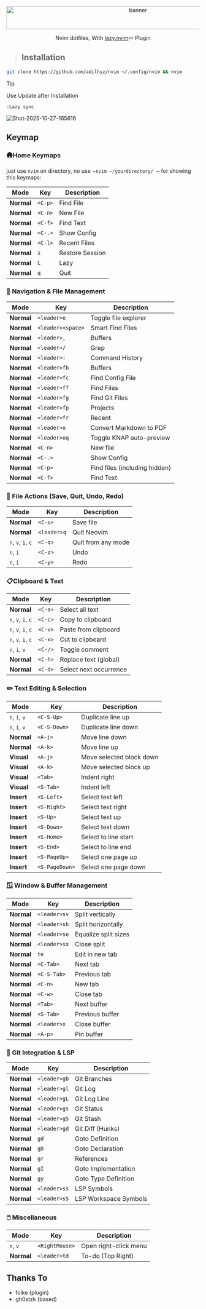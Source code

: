 <p align="center">
  <img class="center" width="671" height="60" alt="banner" src="https://github.com/user-attachments/assets/5670d451-62f0-4374-b2c1-0dce49472ea9" />
</p>
<p align="center">Nvim dotfiles, With <a href="https://github.com/folke/lazy.nvim">lazy.nvim</a>💤 Plugin</p>


> ## Installation


```bash
git clone https://github.com/adilhyz/nvim ~/.config/nvim && nvim
```


> [!TIP]
> Use Update after Installation


```
:Lazy sync
```
<img alt="Shot-2025-10-27-165616" src="https://github.com/user-attachments/assets/e3c8f374-464a-463f-b915-f8e2c96c1c95" />

## Keymap

### 🛖Home Keymaps

just use `nvim` on directory, no use ~`nvim ~/yourdirectory/ `~ for showing this keymaps:


|        Mode        |        Key        |       Description        |
|--------------------|-------------------|---------------------------|
|     **Normal**     | `<C-p>`           | Find File                 |
|     **Normal**     | `<C-n>`           | New File                  |
|     **Normal**     | `<C-f>`           | Find Text                 |
|     **Normal**     | `<C-.>`           | Show Config               |
|     **Normal**     | `<C-l>`           | Recent Files              |
|     **Normal**     | `s`               | Restore Session           |
|     **Normal**     | `L`               | Lazy                      |
|     **Normal**     | `q`               | Quit                      |



### 🧭 Navigation & File Management
|        Mode        |         Key          |             Description              |
|--------------------|----------------------|--------------------------------------|
|     **Normal**     | `<leader>e`          | Toggle file explorer                 |
|     **Normal**     | `<leader><space>`    | Smart Find Files                     |
|     **Normal**     | `<leader>,`          | Buffers                              |
|     **Normal**     | `<leader>/`          | Grep                                 |
|     **Normal**     | `<leader>:`          | Command History                      |
|     **Normal**     | `<leader>fb`         | Buffers                              |
|     **Normal**     | `<leader>fc`         | Find Config File                     |
|     **Normal**     | `<leader>ff`         | Find Files                           |
|     **Normal**     | `<leader>fg`         | Find Git Files                       |
|     **Normal**     | `<leader>fp`         | Projects                             |
|     **Normal**     | `<leader>fr`         | Recent                               |
|     **Normal**     | `<leader>o`          | Convert Markdown to PDF              |
|     **Normal**     | `<leader>oq`         | Toggle KNAP auto-preview             |
|     **Normal**     | `<C-n>`              | New file                             |
|     **Normal**     | `<C-.>`              | Show Config                          |
|     **Normal**     | `<C-p>`              | Find files (including hidden)        |
|     **Normal**     | `<C-f>`              | Find Text                            |


### 💾 File Actions (Save, Quit, Undo, Redo)
|        Mode        |         Key          |             Description              |
|--------------------|----------------------|--------------------------------------|
|     **Normal**     | `<C-s>`              | Save file                            |
|     **Normal**     | `<leader>q`          | Quit Neovim                          |
|  `n`, `v`, `i`, `c`| `<C-q>`              | Quit from any mode                   |
|      `n`, `i`      | `<C-z>`              | Undo                                 |
|      `n`, `i`      | `<C-y>`              | Redo                                 |


### 📋Clipboard & Text
|        Mode        |         Key          |             Description              |
|--------------------|----------------------|--------------------------------------|
|     **Normal**     | `<C-a>`              | Select all text                      |
|  `n`, `v`, `i`, `c`| `<C-c>`              | Copy to clipboard                    |
|  `n`, `v`, `i`, `c`| `<C-v>`              | Paste from clipboard                 |
|  `n`, `v`, `i`, `c`| `<C-x>`              | Cut to clipboard                     |
|    `n`, `i`, `v`   | `<C-/>`              | Toggle comment                       |
|     **Normal**     | `<C-h>`              | Replace text (global)                |
|     **Normal**     | `<C-d>`              | Select next occurrence               |


### ✏️ Text Editing & Selection
|        Mode        |         Key          |             Description              |
|--------------------|----------------------|--------------------------------------|
|    `n`, `i`, `v`   | `<C-S-Up>`           | Duplicate line up                    |
|    `n`, `i`, `v`   | `<C-S-Down>`         | Duplicate line down                  |
|     **Normal**     | `<A-j>`              | Move line down                       |
|     **Normal**     | `<A-k>`              | Move line up                         |
|     **Visual**     | `<A-j>`              | Move selected block down             |
|     **Visual**     | `<A-k>`              | Move selected block up               |
|     **Visual**     | `<Tab>`              | Indent right                         |
|     **Visual**     | `<S-Tab>`            | Indent left                          |
|     **Insert**     | `<S-Left>`           | Select text left                     |
|     **Insert**     | `<S-Right>`          | Select text right                    |
|     **Insert**     | `<S-Up>`             | Select text up                       |
|     **Insert**     | `<S-Down>`           | Select text down                     |
|     **Insert**     | `<S-Home>`           | Select to line start                 |
|     **Insert**     | `<S-End>`            | Select to line end                   |
|     **Insert**     | `<S-PageUp>`         | Select one page up                   |
|     **Insert**     | `<S-PageDown>`       | Select one page down                 |


### 🪟 Window & Buffer Management
|        Mode        |         Key          |             Description              |
|--------------------|----------------------|--------------------------------------|
|     **Normal**     | `<leader>sv`         | Split vertically                     |
|     **Normal**     | `<leader>sh`         | Split horizontally                   |
|     **Normal**     | `<leader>se`         | Equalize split sizes                 |
|     **Normal**     | `<leader>sx`         | Close split                          |
|     **Normal**     | `te`                 | Edit in new tab                      |
|     **Normal**     | `<C-Tab>`            | Next tab                             |
|     **Normal**     | `<C-S-Tab>`          | Previous tab                         |
|     **Normal**     | `<C-n>`              | New tab                              |
|     **Normal**     | `<C-w>`              | Close tab                            |
|     **Normal**     | `<Tab>`              | Next buffer                          |
|     **Normal**     | `<S-Tab>`            | Previous buffer                      |
|     **Normal**     | `<leader>x`          | Close buffer                         |
|     **Normal**     | `<A-p>`              | Pin buffer                           |


### 🧩 Git Integration & LSP
|        Mode        |         Key          |             Description              |
|--------------------|----------------------|--------------------------------------|
|     **Normal**     | `<leader>gb`         | Git Branches                         |
|     **Normal**     | `<leader>gl`         | Git Log                              |
|     **Normal**     | `<leader>gL`         | Git Log Line                         |
|     **Normal**     | `<leader>gs`         | Git Status                           |
|     **Normal**     | `<leader>gS`         | Git Stash                            |
|     **Normal**     | `<leader>gd`         | Git Diff (Hunks)                     |
|     **Normal**     | `gd`                 | Goto Definition                      |
|     **Normal**     | `gD`                 | Goto Declaration                     |
|     **Normal**     | `gr`                 | References                           |
|     **Normal**     | `gI`                 | Goto Implementation                  |
|     **Normal**     | `gy`                 | Goto Type Definition                 |
|     **Normal**     | `<leader>ss`         | LSP Symbols                          |
|     **Normal**     | `<leader>sS`         | LSP Workspace Symbols                |


### 🖱️ Miscellaneous
|        Mode        |         Key          |             Description              |
|--------------------|----------------------|--------------------------------------|
|      `n`, `v`      | `<RightMouse>`       | Open right-click menu                |
|     **Normal**     | `<leader>td`          | To-do (Top Right)                   |

## Thanks To

- folke (plugin)
- gh0stzk (based)

